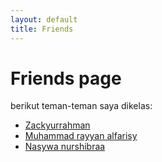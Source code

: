 ```yaml
---
layout: default
title: Friends
---
```


# Friends page

berikut teman-teman saya dikelas:

- [Zackyurrahman](https://zackyurrahman.github.io/Zackyurrahman.github.io/)
- [Muhammad rayyan alfarisy](https://rayyanalfarisy.github.io/Muhammadrayyanalfarisy.github.io/)
- [Nasywa nurshibraa](https://nsyawanurshibraa.github.io/)
